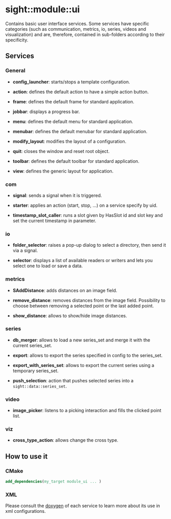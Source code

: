 # sight::module::ui

Contains basic user interface services.
Some services have specific categories (such as communication, metrics, io, series, videos and visualization)
and are, therefore, contained in sub-folders according to their specificity.

## Services
### General
* **config_launcher**: starts/stops a template configuration.

* **action**: defines the default action to have a simple action button.

* **frame**: defines the default frame for standard application.

* **jobbar**: displays a progress bar.

* **menu**: defines the default menu for standard application.

* **menubar**: defines the default menubar for standard application.

* **modify_layout**: modifies the layout of a configuration.

* **quit**: closes the window and reset root object.

* **toolbar**: defines the default toolbar for standard application.

* **view**: defines the generic layout for application.

### com
* **signal**: sends a signal when it is triggered.

* **starter**: applies an action (start, stop, ...) on a service specify by uid.

* **timestamp_slot_caller**: runs a slot given by HasSlot id and slot key and set the current timestamp in parameter.

### io
* **folder_selector**: raises a pop-up dialog to select a directory, then send it via a signal.

* **selector**: displays a list of available readers or writers and lets you select one to load or save a data.

### metrics
* **SAddDistance**: adds distances on an image field.

* **remove_distance**: removes distances from the image field.
  Possibility to choose between removing a selected point or the last added point.

* **show_distance**: allows to show/hide image distances.

### series
* **db_merger**: allows to load a new series_set and merge it with the current series_set.

* **export**: allows to export the series specified in config to the series_set.

* **export_with_series_set**: allows to export the current series using a temporary series_set.

* **push_selection**: action that pushes selected series into a `sight::data::series_set`.

### video
* **image_picker**: listens to a picking interaction and fills the clicked point list.

### viz
* **cross_type_action**: allows change the cross type.

## How to use it

### CMake

```cmake
add_dependencies(my_target module_ui ... )
```

### XML

Please consult the [doxygen](https://sight.pages.ircad.fr/sight) of each service to learn more about its use in xml configurations.
